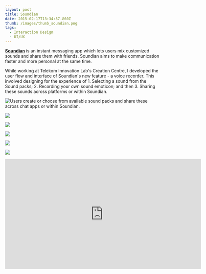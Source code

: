 ```yaml
---
layout: post
title: Soundian
date: 2015-02-17T13:34:57.860Z
thumb: /images/thumb_soundian.png
tags:
  - Interaction Design
  - UI/UX
---
```

**[Soundian](https://www.soundian.com/)** is an instant messaging app which lets users mix customized sounds and share them with friends. Soundian aims to make communication faster and more personal at the same time.

While working at Telekom Innovation Lab's Creation Centre, I developed the user flow and interface of Soundian's new feature - a voice recorder. This involved designing for the experience of 1. Selecting a sound from the Sound packs; 2. Recording your own sound emoticon; and then 3. Sharing these sounds across platforms or within Soundian.

![Users create or choose from available sound packs and share these across chat apps or within Soundian.](/images/01Soundian.png)

![](/images/02Soundian.png)

![](/images/03Soundian.png)

![](/images/04Soundian.png)

![](/images/05Soundian.png)

![](/images/06Soundian.png)

<iframe src="https://player.vimeo.com/video/217837878" width="640" height="360" frameborder="0" webkitallowfullscreen mozallowfullscreen allowfullscreen></iframe>
